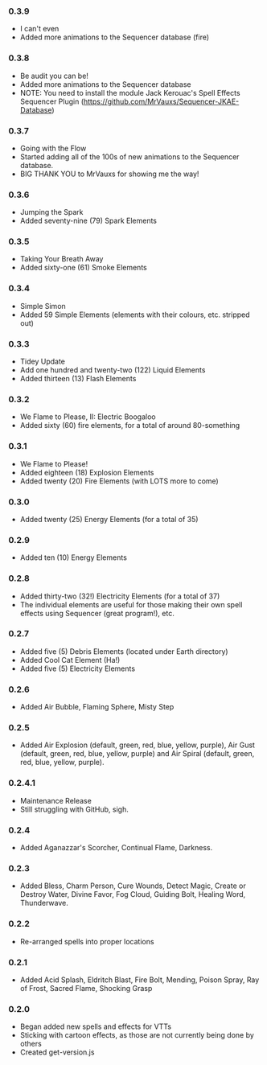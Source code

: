 ### 0.3.9
* I can't even
* Added more animations to the Sequencer database (fire)

### 0.3.8
* Be audit you can be!
* Added more animations to the Sequencer database
* NOTE: You need to install the module Jack Kerouac's Spell Effects Sequencer Plugin (https://github.com/MrVauxs/Sequencer-JKAE-Database)

### 0.3.7
* Going with the Flow
* Started adding all of the 100s of new animations to the Sequencer database.
* BIG THANK YOU to MrVauxs for showing me the way!

### 0.3.6
* Jumping the Spark
* Added seventy-nine (79) Spark Elements

### 0.3.5
* Taking Your Breath Away
* Added sixty-one (61) Smoke Elements

### 0.3.4
* Simple Simon
* Added 59 Simple Elements (elements with their colours, etc. stripped out)

### 0.3.3
* Tidey Update
* Add one hundred and twenty-two (122) Liquid Elements
* Added thirteen (13) Flash Elements

### 0.3.2
* We Flame to Please, II: Electric Boogaloo
* Added sixty (60) fire elements, for a total of around 80-something

### 0.3.1 
* We Flame to Please!
* Added eighteen (18) Explosion Elements
* Added twenty (20) Fire Elements (with LOTS more to come)

### 0.3.0
* Added twenty (25) Energy Elements (for a total of 35)

### 0.2.9
* Added ten (10) Energy Elements

### 0.2.8
* Added thirty-two (32!) Electricity Elements (for a total of 37)
* The individual elements are useful for those making their own spell effects using Sequencer (great program!), etc.

### 0.2.7
* Added five (5) Debris Elements (located under Earth directory)
* Added Cool Cat Element (Ha!)
* Added five (5) Electricity Elements

### 0.2.6
* Added Air Bubble, Flaming Sphere, Misty Step

### 0.2.5
* Added Air Explosion (default, green, red, blue, yellow, purple), Air Gust (default, green, red, blue, yellow, purple) and Air Spiral (default, green, red, blue, yellow, purple).

### 0.2.4.1
* Maintenance Release
* Still struggling with GitHub, sigh.

### 0.2.4
* Added  Aganazzar's Scorcher, Continual Flame, Darkness.

### 0.2.3
* Added Bless, Charm Person, Cure Wounds, Detect Magic, Create or Destroy Water, Divine Favor, Fog Cloud, Guiding Bolt, Healing Word, Thunderwave.

### 0.2.2
* Re-arranged spells into proper locations

### 0.2.1
* Added Acid Splash, Eldritch Blast, Fire Bolt, Mending, Poison Spray, Ray of Frost, Sacred Flame, Shocking Grasp

### 0.2.0
* Began added new spells and effects for VTTs
* Sticking with cartoon effects, as those are not currently being done by others
* Created get-version.js

